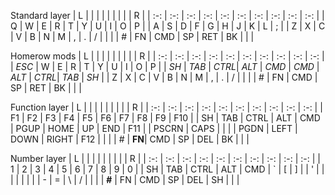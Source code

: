 

Standard layer
| L     |       |       |       |       |       |       |       |       | R     |
| :-:   | :-:   | :-:   | :-:   | :-:   | :-:   | :-:   | :-:   | :-:   | :-:   |
| Q     | W     | E     | R     | T     | Y     | U     | I     | O     | P     |
| A     | S     | D     | F     | G     | H     | J     | K     | L     | ;     |
| Z     | X     | C     | V     | B     | N     | M     | ,     | .     | /     |
|       |       | #     | FN    | CMD   | SP    | RET   | BK    |       |       |

Homerow mods
| L     |       |       |       |       |       |       |       |       | R     |
| :-:   | :-:   | :-:   | :-:   | :-:   | :-:   | :-:   | :-:   | :-:   | :-:   |
| _ESC_ | W     | E     | R     | T     | Y     | U     | I     | O     | P     |
| _SH_  | _TAB_ | _CTRL_| _ALT_ | _CMD_ | _CMD_ | _ALT_ | _CTRL_| _TAB_ | _SH_  |
| Z     | X     | C     | V     | B     | N     | M     | ,     | .     | /     |
|       |       | #     | FN    | CMD   | SP    | RET   | BK    |       |       |

Function layer
| L     |       |       |       |       |       |       |       |       | R     |
| :-:   | :-:   | :-:   | :-:   | :-:   | :-:   | :-:   | :-:   | :-:   | :-:   |
| F1    | F2    | F3    | F4    | F5    | F6    | F7    | F8    | F9    | F10   |
| SH    | TAB   | CTRL  | ALT   | CMD   | PGUP  | HOME  | UP    | END   | F11   |
| PSCRN | CAPS  |       |       |       | PGDN  | LEFT  | DOWN  | RIGHT | F12   |
|       |       | #     | **FN**| CMD   | SP    | DEL   | BK    |       |       |

Number layer
| L     |       |       |       |       |       |       |       |       | R     |
| :-:   | :-:   | :-:   | :-:   | :-:   | :-:   | :-:   | :-:   | :-:   | :-:   |
| 1     | 2     | 3     | 4     | 5     | 6     | 7     | 8     |  9    | 0     |
| SH    | TAB   | CTRL  | ALT   | CMD   | `     | \[    | \]    |       | '     |
|       |       |       |       |       |       | -     | =     | \     | /     |
|       |       | **#** | FN    | CMD   | SP    | DEL   | SH    |       |       |